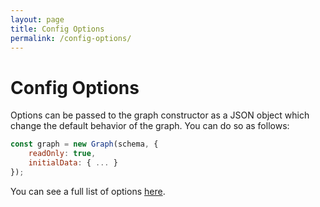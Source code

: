 ```yaml
---
layout: page
title: Config Options
permalink: /config-options/
---
```


# Config Options

Options can be passed to the graph constructor as a JSON object which change the default behavior of the graph. You can do so as follows:

```javascript
const graph = new Graph(schema, {
    readOnly: true,
    initialData: { ... }
});
```

You can see a full list of options [here](https://api.playcanvas.com/classes/PCUIGraph.Graph.html#constructor).

